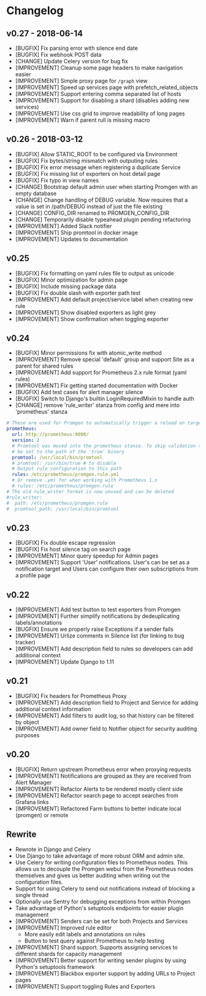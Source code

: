 # Changelog

## v0.27 - 2018-06-14

* [BUGFIX] Fix parsing error with silence end date
* [BUGFIX] Fix webhook POST data
* [CHANGE] Update Celery version for bug fix
* [IMPROVEMENT] Cleanup some page headers to make navigation easier
* [IMPROVEMENT] Simple proxy page for `/graph` view
* [IMPROVEMENT] Speed up services page with prefetch_related_objects
* [IMPROVEMENT] Support entering comma separated list of hosts
* [IMPROVEMENT] Support for disabling a shard (disables adding new services)
* [IMPROVEMENT] Use css grid to improve readability of long pages
* [IMPROVEMENT] Warn if parent rull is missing macro

## v0.26 - 2018-03-12
* [BUGFIX] Allow STATIC_ROOT to be configured via Environment
* [BUGFIX] Fix bytes/string mismatch with outputing rules
* [BUGFIX] Fix error message when registering a duplicate Service
* [BUGFIX] Fix missing list of exporters on host detail page
* [BUGFIX] Fix typo in view names
* [CHANGE] Bootstrap default admin user when starting Promgen with an empty database
* [CHANGE] Change handling of DEBUG variable. Now requires that a value is set in /path/DEBUG instead of just the file existing
* [CHANGE] CONFIG_DIR renamed to PROMGEN_CONFIG_DIR
* [CHANGE] Temporarily disable typeahead plugin pending refactoring
* [IMPROVEMENT] Added Slack notifier
* [IMPROVEMENT] Ship promtool in docker image
* [IMPROVEMENT] Updates to documentation

## v0.25
* [BUGFIX] Fix formatting on yaml rules file to output as unicode
* [BUGFIX] Minor optimization for admin page
* [BUGFIX] Include missing package data
* [BUGFIX] Fix double slash with exporter path test
* [IMPROVEMENT] Add default project/service label when creating new rule
* [IMPROVEMENT] Show disabled exporters as light grey
* [IMPROVEMENT] Show confirmation when toggling exporter

## v0.24
* [BUGFIX] Minor permissions fix with atomic_write method
* [IMPROVEMENT] Remove special 'default' group and support Site as a parent for shared rules
* [IMPROVEMENT] Add support for Prometheus 2.x rule format (yaml rules)
* [IMPROVEMENT] Fix getting started documentation with Docker
* [BUGFIX] Add test cases for alert manager silence
* [BUGFIX] Switch to Django's builtin LoginRequiredMixin to handle auth
* [CHANGE] remove 'rule_writer' stanza from config and mere into 'prometheus' stanza

```yaml
# These are used for Promgen to automatically trigger a reload on target changes
prometheus:
  url: http://prometheus:9090/
  version: 2
  # Promtool was moved into the prometheus stanza. To skip validation this can
  # be set to the path of the 'true' binary
  promtool: /usr/local/bin/promtool
  # promtool: /usr/bin/true # to disable
  # Output rule configuration to this path
  rules: /etc/prometheus/promgen.rule.yml
  # Or remove .yml for when working with Prometheus 1.x
  # rules: /etc/prometheus/promgen.rule
# The old rule_writer format is now unused and can be deleted
#rule_writer:
#  path: /etc/prometheus/promgen.rule
#  promtool_path: /usr/local/bin/promtool
```


## v0.23
* [BUGFIX] Fix double escape regression
* [BUGFIX] Fix host silence tag on search page
* [IMPROVEMENT] Minor query speedup for Admin pages
* [IMPROVEMENT] Support 'User' notifications. User's can be set as a notification target and Users can configure their own subscriptions from a profile page

## v0.22

* [IMPROVEMENT] Add test button to test exporters from Promgen
* [IMPROVEMENT] Further simplify notifications by dedeuplicating labels/annotations
* [BUGFIX] Ensure we properly raise Exceptions if a sender fails
* [IMPROVEMENT] Urlize comments in Silence list (for linking to bug tracker)
* [IMPROVEMENT] Add description field to rules so developers can add additional context
* [IMPROVEMENT] Update Django to 1.11

## v0.21

* [BUGFIX] Fix headers for Prometheus Proxy
* [IMPROVEMENT] Add description field to Project and Service for adding additional context information
* [IMPROVEMENT] Add filters to audit log, so that history can be filtered by object
* [IMPROVEMENT] Add owner field to Notifier object for security auditing purposes

## v0.20

* [BUGFIX] Return upstream Prometheus error when proxying requests
* [IMPROVEMENT] Notifications are grouped as they are received from Alert Manager
* [IMPROVEMENT] Refactor Alerts to be rendered mostly client side
* [IMPROVEMENT] Refactor search page to accept searches from Grafana links
* [IMPROVEMENT] Refactored Farm buttons to better indicate local (promgen) or remote

## Rewrite
*  Rewrote in Django and Celery
  * Use Django to take advantage of more robust ORM and admin site.
  * Use Celery for writing configuration files to Prometheus nodes. This allows
    us to decouple the Promgen webui from the Prometheus nodes themselves and
    gives us better auditing when writing out the configuration files.
  * Support for using Celery to send out notifications instead of blocking a
    single thread
  * Optionally use Sentry for debugging exceptions from within Promgen
  * Take advantage of Python's setuptools endpoints for easier plugin management
* [IMPROVEMENT] Senders can be set for both Projects and Services
* [IMPROVEMENT] Improved rule editor
  * More easily edit labels and annotations on rules
  * Button to test query against Prometheus to help testing
* [IMPROVEMENT] Shard support. Supports assigning services to different shards
  for capacity management
* [IMPROVEMENT] Better support for writing sender plugins by using Python's
  setuptools framework
* [IMPROVEMENT] Blackbox exporter support by adding URLs to Project pages
* [IMPROVEMENT] Support toggling Rules and Exporters
